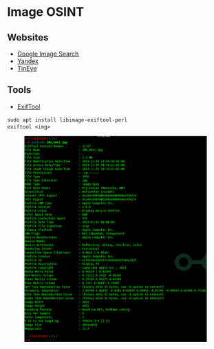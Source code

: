 # Image OSINT

## Websites

* [Google Image Search](https://images.google.com)
* [Yandex](https://yandex.com/images/)
* [TinEye](https://tineye.com)

## Tools

* [ExifTool](https://exiftool.org/)

```
sudo apt install libimage-exiftool-perl
exiftool <img>
```

<figure><img src="../.gitbook/assets/image (1).png" alt=""><figcaption></figcaption></figure>
